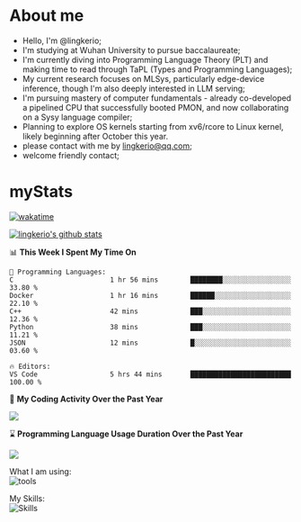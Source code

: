 # About me

- Hello, I'm @lingkerio; 
- I'm studying at Wuhan University to pursue baccalaureate;
- I'm currently diving into Programming Language Theory (PLT) and making time to read through TaPL (Types and Programming Languages);
- My current research focuses on MLSys, particularly edge-device inference, though I'm also deeply interested in LLM serving;
- I'm pursuing mastery of computer fundamentals - already co-developed a pipelined CPU that successfully booted PMON, and now collaborating on a Sysy language compiler;
- Planning to explore OS kernels starting from xv6/rcore to Linux kernel, likely beginning after October this year.
- please contact with me by lingkerio@qq.com;
- welcome friendly contact;


# myStats
[![wakatime](https://wakatime.com/badge/user/91f23013-72dc-47fa-9246-c7f1d9e4561b.svg)](https://wakatime.com/@91f23013-72dc-47fa-9246-c7f1d9e4561b)

[![lingkerio's github stats](https://github-readme-stats-neon-sigma-67.vercel.app/api?username=lingkerio&show_icons=true&theme=swift)](https://github-readme-stats-neon-sigma-67.vercel.app)

<!--START_SECTION:waka-->
📊 **This Week I Spent My Time On** 

```text
💬 Programming Languages: 
C                        1 hr 56 mins        ████████░░░░░░░░░░░░░░░░░   33.80 % 
Docker                   1 hr 16 mins        ██████░░░░░░░░░░░░░░░░░░░   22.10 % 
C++                      42 mins             ███░░░░░░░░░░░░░░░░░░░░░░   12.36 % 
Python                   38 mins             ███░░░░░░░░░░░░░░░░░░░░░░   11.21 % 
JSON                     12 mins             █░░░░░░░░░░░░░░░░░░░░░░░░   03.60 % 

🔥 Editors: 
VS Code                  5 hrs 44 mins       █████████████████████████   100.00 % 
```


<!--END_SECTION:waka-->

📅 **My Coding Activity Over the Past Year**

<a href="https://wakatime.com"><img src="https://wakatime.com/share/@lingkerio/9d8c2ccb-422f-4031-86b5-c947c7b728ba.png" /></a>

⌛ **Programming Language Usage Duration Over the Past Year**

<a href="https://wakatime.com"><img src="https://wakatime.com/share/@lingkerio/b4268c3a-49e5-469e-b094-8e53392cb864.png" /></a>

What I am using:  
![tools](https://skillicons.dev/icons?i=discord,twitter,stackoverflow,visualstudio,vscode,pycharm,idea,arch,debian,ubuntu)  


My Skills:  
![Skills](https://skillicons.dev/icons?i=linux,windows,c,cpp,java,cs,ocaml,rust,py,js)  
